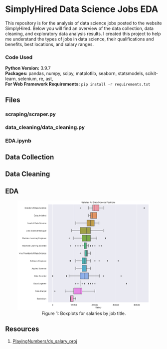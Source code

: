 # SimplyHired Data Science Jobs EDA

This repository is for the analysis of data science jobs posted to the website SimplyHired. Below you will find an overview of the data collection, data cleaning, and exploratory data analysis results. I created this project to help me understand the types of jobs in data science, their qualifications and benefits, best locations, and salary ranges.

### Code Used 

**Python Version:** 3.9.7 <br />
**Packages:** pandas, numpy, scipy, matplotlib, seaborn, statsmodels, scikit-learn, selenium, re, ast, <br />
**For Web Framework Requirements:**  ```pip install -r requirements.txt```  

## Files

### scraping/scraper.py

### data_cleaning/data_cleaning.py

### EDA.ipynb

## Data Collection

## Data Cleaning

## EDA

<div align="center">

<figure>
<img src="images/salaries-by-titles.jpg"><br/>
  <figcaption>Figure 1: Boxplots for salaries by job title.</figcaption>
</figure>

</div>

## Resources

1. [PlayingNumbers/ds_salary_proj](https://github.com/PlayingNumbers/ds_salary_proj)
